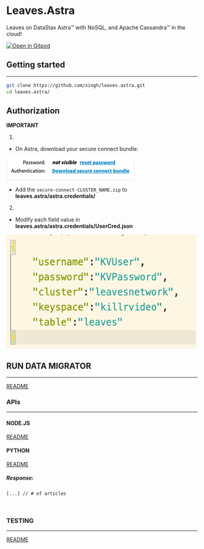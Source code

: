 # Leaves.Astra 

Leaves on DataStax Astra™ with NoSQL, and Apache Cassandra™ in the cloud!

[![Open in Gitpod](https://gitpod.io/button/open-in-gitpod.svg)](https://gitpod.io/#https://github.com/xingh/leaves.astra.git)

## Getting started

---- 

```sh
git clone https://github.com/xingh/leaves.astra.git
cd leaves.astra/
```

## Authorization
**IMPORTANT**

1. 
* On Astra, download your secure connect bundle:

![SecConImg](Assets/Images/DownloadSecureCon.png)

* Add the `secure-connect-CLUSTER_NAME.zip` to **leaves.astra/astra.credentials/**

2. 
* Modify each field value in **leaves.astra/astra.credentials/UserCred.json** 

<img src="Assets/Images/UserCred.png" width="500" height="300">

<br />

## RUN DATA MIGRATOR
- - - 

[README](https://github.com/Anant/cassandra.api/blob/master/astra.import/README.md)

### APIs
---

#### NODE.JS

[README](https://github.com/Anant/cassandra.api/blob/master/astra.api/leaves.api.node/README.md)

#### PYTHON

[README](https://github.com/Anant/cassandra.api/blob/master/astra.api/leaves.api.python/README.md)

##### Response:
```
[...] // # of articles
```
<br />

### TESTING
--- 

[README](https://github.com/xingh/leaves.astra/blob/master/astra.api/leaves.api.tests/README.md)
